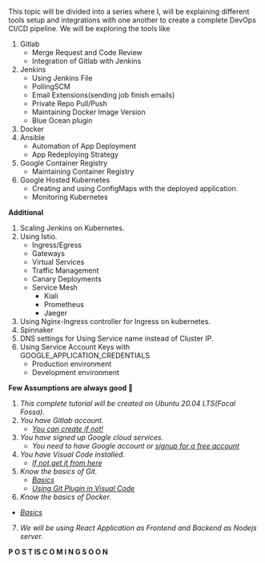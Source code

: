 This topic will be divided into a series where I, will be explaining different tools setup and integrations with one another to create a complete DevOps CI/CD pipeline.
We will be exploring the tools like 
1. Gitlab
   * Merge Request and Code Review
   * Integration of Gitlab with Jenkins
2. Jenkins
   * Using Jenkins File
   * PollingSCM
   * Email Extensions(sending job finish emails)
   * Private Repo Pull/Push
   * Maintaining Docker Image Version
   * Blue Ocean plugin
3. Docker
4. Ansible
   * Automation of App Deployment
   * App Redeploying Strategy
5. Google Container Registry
   * Maintaining Container Registry
6. Google Hosted Kubernetes
   * Creating and using ConfigMaps with the deployed application.
   * Monitoring Kubernetes

**Additional**
1. Scaling Jenkins on Kubernetes.
2. Using Istio.
    * Ingress/Egress
    * Gateways
    * Virtual Services
    * Traffic Management
    * Canary Deployments
    * Service Mesh
       * Kiali
       * Prometheus
       * Jaeger  
3. Using Nginx-Ingress controller for Ingress on kubernetes.
4. Spinnaker
5. DNS settings for Using Service name instead of Cluster IP.
6. Using Service Account Keys with GOOGLE_APPLICATION_CREDENTIALS
    * Production environment
    * Development environment



**Few Assumptions are always good :fox_face:**
1. *This complete tutorial will be created on Ubuntu 20.04 LTS(Focal Fossa).*
2. *You have Gitlab account.*
   * *[You can create if not!](https://gitlab.com/-/trial_registrations/new?glm_source=about.gitlab.com&glm_content=free-trial)*
3. *You have signed up Google cloud services.*
   * *You need to have Google account or [signup for a free account](https://console.cloud.google.com/freetrial/signup/)*
4. *You have Visual Code installed.*
   * *[If not,get it from here](https://code.visualstudio.com/)*
5. *Know the basics of Git.*
   * *[Basics](https://github.com/supersaiyane/Git-Cheetsheet)*
   * *[Using Git Plugin in Visual Code](https://code.visualstudio.com/docs/editor/versioncontrol)*
6. *Know the basics of Docker.*
 * *[Basics](https://github.com/supersaiyane/docker-cheatsheet/blob/master/README.md)*
7. *We will be using React Application as Frontend and Backend as Nodejs server.*




**P O S T IS C O M I N G S O O N**



